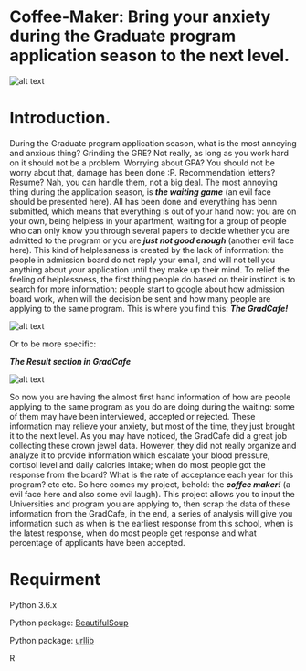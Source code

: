 # Coffee-Maker: Bring your anxiety during the Graduate program application season to the next level.
![alt text](http://patentimages.storage.googleapis.com/US7543526B1/US07543526-20090609-D00005.png)
# Introduction.
During the Graduate program application season, what is the most annoying and anxious thing?
Grinding the GRE? Not really, as long as you work hard on it should not be a problem.
Worrying about GPA? You should not be worry about that, damage has been done :P.
Recommendation letters? Resume? Nah, you can handle them, not a big deal.
The most annoying thing during the application season, is **_the waiting game_** (an evil face should be presented here).
All has been done and everything has benn submitted, which means that everything is out of your hand now: you are on your own, being helpless in your apartment, waiting for a group of people who can only know you through several papers to decide whether you are admitted to the program or you are **_just not good enough_** (another evil face here).
This kind of helplessness is created by the lack of information: the people in admission board do not reply your email, and will not tell you anything about your application until they make up their mind. To relief the feeling of helplessness, the first thing people do based on their instinct is to search for more information: people start to google about how admission board work, when will the decision be sent and how many people are applying to the same program. This is where you find this:
**_The GradCafe!_**


![alt text](https://thegradcafe.com/images/logo.png)


Or to be more specific:

**_The Result section in GradCafe_**


![alt text](http://user-image.logdown.io/user/5474/blog/5498/post/255721/v7mdmiB2Slm6ChEmzMGD_blog-gradcafe.png)



So now you are having the almost first hand information of how are people applying to the same program as you do are doing during the waiting: some of them may have been interviewed, accepted or rejected. These information may relieve your anxiety, but most of the time, they just brought it to the next level.
As you may have noticed, the GradCafe did a great job collecting these crown jewel data. However, they did not really organize and analyze it to provide information which escalate your blood pressure, cortisol level and daily calories intake; when do most people got the response from the board? What is the rate of acceptance each year for this program? etc etc.
So here comes my project, behold: the **_coffee maker!_** (a evil face here and also some evil laugh).
This project allows you to input the Universities and program you are applying to, then scrap the data of these information from the GradCafe, in the end, a series of analysis will give you information such as when is the earliest response from this school, when is the latest response, when do most people get response and what percentage of applicants have been accepted.

# Requirment
Python 3.6.x 

Python package: [BeautifulSoup](https://www.crummy.com/software/BeautifulSoup/)

Python package: [urllib](https://docs.python.org/3/library/urllib.html)

R



